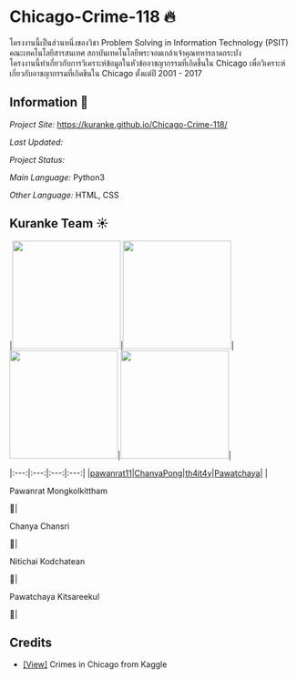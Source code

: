# Chicago-Crime-118 :fire:
  โครงงานนี้เป็นส่วนหนึ่งของวิชา Problem Solving in Information Technology (PSIT) <br>คณะเทคโนโลยีสารสนเทศ สถาบันเทคโนโลยีพระจอมเกล้าเจ้าคุณทหารลาดกระบัง<br>โครงงานนี้ทำเกี่ยวกับการวิเคราะห์ข้อมูลในหัวข้ออาชญากรรมที่เกิดขึ้นใน Chicago เพื่อวิเคราะห์เกี่ยวกับอาชญากรรมที่เกิดขึนใน Chicago ตั้งแต่ปี 2001 - 2017


## Information :page_facing_up:

*Project Site:* https://kuranke.github.io/Chicago-Crime-118/

*Last Updated:* 

*Project Status:* 

*Main Language:* Python3  

*Other Language:* HTML, CSS


## Kuranke Team :sunny:

|<img src="" width="190px" height="190px">|<img src="" width="190px" height="190px">|<img src="" width="190px" 
height="190px">|<img src="" width="190px" height="190px">|

|:---:|:---:|:---:|:---:|
|[pawanrat11](https://github.com/pawanrat11)|[ChanyaPong](https://github.com/ChanyaPong)|[th4it4y](https://github.com/th4it4y)|[Pawatchaya](https://github.com/Pawatchaya)|
|<p>Pawanrat Mongkolkittham</p>:bear:|<p>Chanya Chansri</p>:wolf:|<p>Nitichai Kodchatean</p>:koala:|<p>Pawatchaya Kitsareekul</p>:rabbit:|


## Credits 
- [[View]](https://www.kaggle.com/currie32/crimes-in-chicago) Crimes in Chicago from Kaggle
